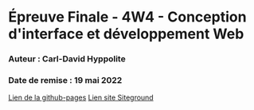 # Épreuve Finale - 4W4 - Conception d'interface et développement Web
### Auteur : Carl-David Hyppolite
### Date de remise : 19 mai 2022
[Lien de la github-pages](https://cdhyppolite.github.io/4W4-theme/)
[Lien site Siteground](http://eddym27.sg-host.com/)
